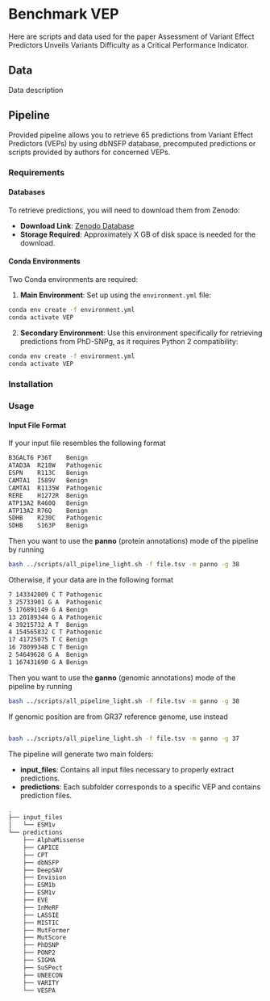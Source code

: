# Benchmark VEP
Here are scripts and data used for the paper Assessment of Variant Effect Predictors Unveils Variants Difficulty as a Critical Performance Indicator. 

## Data
Data description

## Pipeline
Provided pipeline allows you to retrieve 65 predictions from Variant Effect Predictors (VEPs) by using dbNSFP database, precomputed predictions or scripts provided by authors for concerned VEPs.

### Requirements

#### Databases

To retrieve predictions, you will need to download them from Zenodo:
- **Download Link**: [Zenodo Database](https://zenodo.org/your-download-link)
- **Storage Required**: Approximately X GB of disk space is needed for the download.

#### Conda Environments

Two Conda environments are required:
1. **Main Environment**: Set up using the `environment.yml` file:
   
```bash
conda env create -f environment.yml
conda activate VEP
```

2. **Secondary Environment**: Use this environment specifically for retrieving predictions from PhD-SNPg, as it requires Python 2 compatibility:
   
```bash
conda env create -f environment.yml
conda activate VEP
```

### Installation

### Usage


#### Input File Format
If your input file resembles the following format

```bash
B3GALT6 P36T    Benign
ATAD3A  R218W   Pathogenic
ESPN    R113C   Benign
CAMTA1  I589V   Benign
CAMTA1  R1135W  Pathogenic
RERE    H1272R  Benign
ATP13A2 R460Q   Benign
ATP13A2 R76Q    Benign
SDHB    R230C   Pathogenic
SDHB    S163P   Benign
```

Then you want to use the **panno** (protein annotations) mode of the pipeline by running 

```bash
bash ../scripts/all_pipeline_light.sh -f file.tsv -m panno -g 38
```

Otherwise, if your data are in the following format

```bash
7 143342009 C T Pathogenic
3 25733901 G A  Pathogenic
5 176891149 G A Benign
13 20189344 G A Pathogenic
4 39215732 A T  Benign
4 154565832 C T Pathogenic
17 41725075 T C Benign
16 78099348 C T Benign
2 54649628 G A  Benign
1 167431690 G A Benign
```
Then you want to use the **ganno** (genomic annotations) mode of the pipeline by running 

```bash
bash ../scripts/all_pipeline_light.sh -f file.tsv -m ganno -g 38
```
If genomic position are from GR37 reference genome, use instead
```bash

bash ../scripts/all_pipeline_light.sh -f file.tsv -m ganno -g 37
```


The pipeline will generate two main folders:
- **input_files**: Contains all input files necessary to properly extract predictions.
- **predictions**: Each subfolder corresponds to a specific VEP and contains prediction files.
```bash
.
├── input_files
│   └── ESM1v
└── predictions
    ├── AlphaMissense
    ├── CAPICE
    ├── CPT
    ├── dbNSFP
    ├── DeepSAV
    ├── Envision
    ├── ESM1b
    ├── ESM1v
    ├── EVE
    ├── InMeRF
    ├── LASSIE
    ├── MISTIC
    ├── MutFormer
    ├── MutScore
    ├── PhDSNP
    ├── PONP2
    ├── SIGMA
    ├── SuSPect
    ├── UNEECON
    ├── VARITY
    └── VESPA
```

